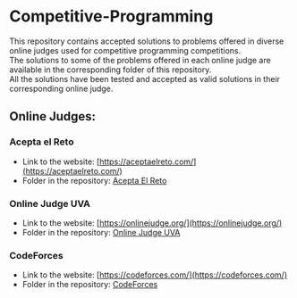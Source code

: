 # Competitive-Programming
This repository contains accepted solutions to problems offered in diverse online judges used for competitive programming competitions.  
The solutions to some of the problems offered in each online judge are available in the corresponding folder of this repository.  
All the solutions have been tested and accepted as valid solutions in their corresponding online judge.  


## Online Judges:
### Acepta el Reto  
- Link to the website:  [https://aceptaelreto.com/](https://aceptaelreto.com/)   
- Folder in the repository:  [Acepta El Reto](https://github.com/lucasmg18/Competitive-Programming/tree/main/Acepta%20El%20Reto)  


### Online Judge UVA  
- Link to the website:  [https://onlinejudge.org/](https://onlinejudge.org/)   
- Folder in the repository:  [Online Judge UVA](https://github.com/lucasmg18/Competitive-Programming/tree/main/Online%20Judge%20UVA)
  
  
### CodeForces  
- Link to the website:  [https://codeforces.com/](https://codeforces.com/)   
- Folder in the repository:  [CodeForces](https://github.com/lucasmg18/Competitive-Programming/tree/main/CodeForces)  


